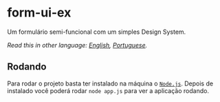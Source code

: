 # form-ui-ex
Um formulário semi-funcional com um simples Design System.

*Read this in other language: [English](README.en.md), [Portuguese](/README.md).*

## Rodando

Para rodar o projeto basta ter instalado na máquina o [`Node.js`](https://nodejs.org/en/). Depois de instalado você poderá rodar `node app.js` para ver a aplicação rodando.
